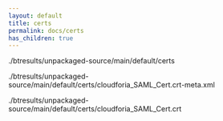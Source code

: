 ```yaml
---
layout: default
title: certs
permalink: docs/certs
has_children: true
---
```




./btresults/unpackaged-source/main/default/certs

./btresults/unpackaged-source/main/default/certs/cloudforia_SAML_Cert.crt-meta.xml

./btresults/unpackaged-source/main/default/certs/cloudforia_SAML_Cert.crt

